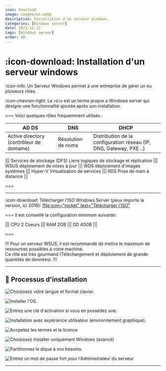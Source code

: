 ```yaml
---
icon: download
image: images/ws.webp
description: Installation d'un serveur windows.
categories: [Windows server]
date: 2021-11-12
tags: [Windows server]
order: 40
---
```


# :icon-download: Installation d'un serveur windows

:icon-info: Un Serveur Windows permet à une entreprise de gérer un ou plusieurs rôles.  

:icon-chevron-right: Le `rôle` est un terme propre a Windows server qui désigne une fonctionnalité ajoutée après son installation.  

=== Voici quelques rôles fréquemment utilisés :

 AD DS | DNS | DHCP
--- | --- | ---
Active directory (contrôleur de domaine) | Résolution de noms | Distribution de la configuration réseau (IP, DNS, Gateway, PXE...)  

||| Services de stockage (DFS)
Liens logiques de stockage et réplication
||| WSUS
déploiement de mises à jour
||| WDS
déploiement d'images systèmes
||| Hyper-V
Virtualisation de services
||| RDS
Prise de main à distance
|||

===

---

:icon-download: Télécharger l'ISO Windows Server (peux importe la version, ici 2016):
[!file icon="rocket" text="Télécharger l'ISO"](https://store7.gofile.io/download/793bfd9b-f35a-484b-a713-3875928a2e7f/W2K16.iso)


=== Il est conseillé la configuration minimum suivante:

||| CPU
2 Coeurs
||| RAM
2GB
||| DD
40GB
|||

===

!!!
Pour un serveur WSUS, il est recommandé de mettre le maximum de ressources possibles à votre machine.  
Ce rôle est très gourmand (Téléchargement et déploiement de grande quantités de données).
!!!

---

## :1234: Processus d'installation  

![Choisissez votre langue et format clavier.](images/install-ws/1.webp)

![Installer l'OS.](images/install-ws/2.webp)

![Entrez une clé d'activation si vous en possédez une.](images/install-ws/3.webp)

![Installation avec `expérience utilisateur` (environnement graphique).](images/install-ws/4.webp)

![Accpetez les termes et la licence](images/install-ws/5.webp)

![Choisissez `Installer uniquement Windows (avancé)`](images/install-ws/6.webp)

![Partitionnez le dique à vos besoins.](images/install-ws/7.webp)

![Entrez un mot de passe fort pour l'Administrateur du serveur](images/install-ws/8.webp)

---
























